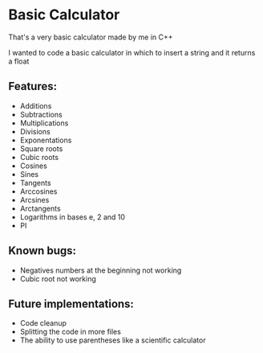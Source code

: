 # Basic Calculator
That's a very basic calculator made by me in C++

I wanted to code a basic calculator in which to insert a string and it returns a float


## **Features:** 
  - Additions
  - Subtractions
  - Multiplications
  - Divisions
  - Exponentations
  - Square roots
  - Cubic roots
  - Cosines
  - Sines
  - Tangents
  - Arccosines
  - Arcsines
  - Arctangents
  - Logarithms in bases e, 2 and 10
  - PI

## **Known bugs:**
 - Negatives numbers at the beginning not working
 - Cubic root not working 

## **Future implementations:**
  - Code cleanup
  - Splitting the code in more files
  - The ability to use parentheses like a scientific calculator
  
